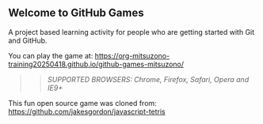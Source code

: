 ## Welcome to GitHub Games

A project based learning activity for people who are getting started with Git and GitHub.

You can play the game at: https://org-mitsuzono-training20250418.github.io/github-games-mitsuzono/

>> _*SUPPORTED BROWSERS*: Chrome, Firefox, Safari, Opera and IE9+_

This fun open source game was cloned from: https://github.com/jakesgordon/javascript-tetris
